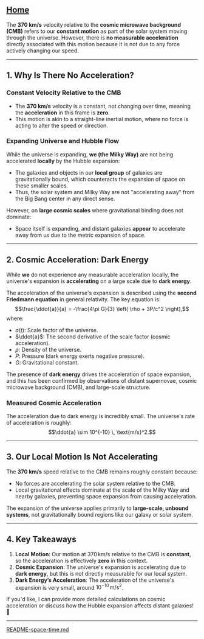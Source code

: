 [Home](https://t2m.io/VwvDcuw)
---

The **370 km/s** velocity relative to the **cosmic microwave background (CMB)** refers to our **constant motion** as part of the solar system moving through the universe. However, there is **no measurable acceleration** directly associated with this motion because it is not due to any force actively changing our speed.

---

## **1. Why Is There No Acceleration?**
### Constant Velocity Relative to the CMB
- The **370 km/s** velocity is a constant, not changing over time, meaning the **acceleration** in this frame is **zero**.
- This motion is akin to a straight-line inertial motion, where no force is acting to alter the speed or direction.

### Expanding Universe and Hubble Flow
While the universe is expanding, **we (the Milky Way)** are not being accelerated **locally** by the Hubble expansion:
- The galaxies and objects in our **local group** of galaxies are gravitationally bound, which counteracts the expansion of space on these smaller scales.
- Thus, the solar system and Milky Way are not "accelerating away" from the Big Bang center in any direct sense.

However, on **large cosmic scales** where gravitational binding does not dominate:
- Space itself is expanding, and distant galaxies **appear** to accelerate away from us due to the metric expansion of space.

---

## **2. Cosmic Acceleration: Dark Energy**
While **we** do not experience any measurable acceleration locally, the universe's expansion is **accelerating** on a large scale due to **dark energy**.

The acceleration of the universe's expansion is described using the **second Friedmann equation** in general relativity. The key equation is:
$$\frac{\ddot{a}}{a} = -\frac{4\pi G}{3} \left( \rho + 3P/c^2 \right),$$
where:
- $a(t)$: Scale factor of the universe.
- $\ddot{a}$: The second derivative of the scale factor (cosmic acceleration).
- $\rho$: Density of the universe.
- $P$: Pressure (dark energy exerts negative pressure).
- $G$: Gravitational constant.

The presence of **dark energy** drives the acceleration of space expansion, and this has been confirmed by observations of distant supernovae, cosmic microwave background (CMB), and large-scale structure.

### **Measured Cosmic Acceleration**
The acceleration due to dark energy is incredibly small. The universe's rate of acceleration is roughly:
$$\ddot{a} \sim 10^{-10} \, \text{m/s}^2.$$

---

## **3. Our Local Motion Is Not Accelerating**
The **370 km/s** speed relative to the CMB remains roughly constant because:
- No forces are accelerating the solar system relative to the CMB.
- Local gravitational effects dominate at the scale of the Milky Way and nearby galaxies, preventing space expansion from causing acceleration.

The expansion of the universe applies primarily to **large-scale, unbound systems**, not gravitationally bound regions like our galaxy or solar system.

---

## **4. Key Takeaways**
1. **Local Motion**: Our motion at $370 \, \text{km/s}$ relative to the CMB is **constant**, so the acceleration is effectively **zero** in this context.
2. **Cosmic Expansion**: The universe's expansion is accelerating due to **dark energy**, but this is not directly measurable for our local system.
3. **Dark Energy’s Acceleration**: The acceleration of the universe's expansion is very small, around $10^{-10} \, \text{m/s}^2$.

If you'd like, I can provide more detailed calculations on cosmic acceleration or discuss how the Hubble expansion affects distant galaxies! 🚀


---

[README-space-time.md](https://t2m.io/1sGCact)
